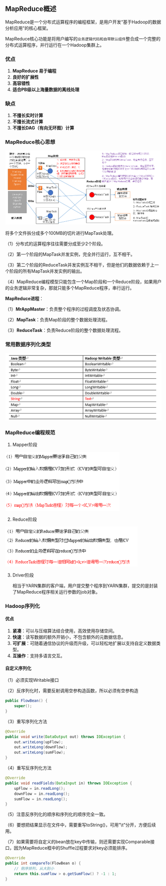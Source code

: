 ## MapReduce概述

MapReduce是一个分布式运算程序的编程框架，是用户开发“基于Hadoop的数据分析应用”的核心框架。

MapReduce核心功能是将用户编写的`业务逻辑代码和自带默认组件`整合成一个完整的分布式运算程序，并行运行在一个Hadoop集群上。

### 优点

1. **MapReduce 易于编程**
2. **良好的扩展性**
3. **高容错性**
4. **适合PB级以上海量数据的离线处理**

### 缺点

1. **不擅长实时计算**
2. **不擅长流式计算**
3. **不擅长DAG（有向无环图）计算**

### MapReduce核心思想

![image-20240123144212537](./mapreduce.assets/image-20240123144212537.png)

将多个文件拆分成多个100MB的切片进行MapTask处理。

（1）分布式的运算程序往往需要分成至少2个阶段。

（2）第一个阶段的MapTask并发实例，完全并行运行，互不相干。

（3）第二个阶段的ReduceTask并发实例互不相干，但是他们的数据依赖于上一个阶段的所有MapTask并发实例的输出。

（4）MapReduce编程模型只能包含一个Map阶段和一个Reduce阶段，如果用户的业务逻辑非常复杂，那就只能多个MapReduce程序，串行运行。

**MapReduce进程**：

（1）**MrAppMaster**：负责整个程序的过程调度及状态协调。

（2）**MapTask**：负责Map阶段的整个数据处理流程。

（3）**ReduceTask**：负责Reduce阶段的整个数据处理流程。

### 常用数据序列化类型

![image-20240124111046688](./mapreduce.assets/image-20240124111046688.png)

### MapReduce编程规范

1. Mapper阶段

![image-20240124111205927](./mapreduce.assets/image-20240124111205927.png)

2. Reduce阶段

![image-20240124111245894](./mapreduce.assets/image-20240124111245894.png)

3. Driver阶段

   相当于YARN集群的客户端，用户提交整个程序到YARN集群，提交的是封装了MapReduce程序相关运行参数的job对象。

### Hadoop序列化

#### 优点

1. **紧凑**：可以与压缩算法结合使用，高效使用存储空间。
2. **快速**：读写数据的额外开销小，不包含额外的元数据信息。
3. **可扩展**：可随着通信协议的升级而升级，可以轻松地扩展以支持自定义数据类型。
4. **互操作**：支持多语言交互。

#### 自定义序列化

（1）必须实现Writable接口

（2）反序列化时，需要反射调用空参构造函数，所以必须有空参构造

```java
public FlowBean() {
	super();
}
```

（3）重写序列化方法

```java
@Override
public void write(DataOutput out) throws IOException {
	out.writeLong(upFlow);
	out.writeLong(downFlow);
	out.writeLong(sumFlow);
}
```

（4）重写反序列化方法

```java
@Override
public void readFields(DataInput in) throws IOException {
	upFlow = in.readLong();
	downFlow = in.readLong();
	sumFlow = in.readLong();
}
```

（5）注意反序列化的顺序和序列化的顺序完全一致。

（6）要想把结果显示在文件中，需要重写toString()，可用”\t”分开，方便后续用。

（7）如果需要将自定义的bean放在key中传输，则还需要实现Comparable接口，因为MapReduce框中的Shuffle过程要求对key必须能排序。

```java
@Override
public int compareTo(FlowBean o) {
	// 倒序排列，从大到小
	return this.sumFlow > o.getSumFlow() ? -1 : 1;
}
```

